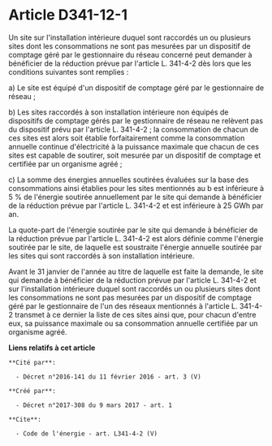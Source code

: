 # Article D341-12-1

Un site sur l'installation intérieure duquel sont raccordés un ou plusieurs sites dont les consommations ne sont pas mesurées
par un dispositif de comptage géré par le gestionnaire du réseau concerné peut demander à bénéficier de la réduction prévue
par l'article L. 341-4-2 dès lors que les conditions suivantes sont remplies : 

a) Le site est équipé d'un dispositif de comptage géré par le gestionnaire de réseau ; 

b) Les sites raccordés à son installation intérieure non équipés de dispositifs de comptage gérés par le gestionnaire de
réseau ne relèvent pas du dispositif prévu par l'article L. 341-4-2 ; la consommation de chacun de ces sites est alors soit
établie forfaitairement comme la consommation annuelle continue d'électricité à la puissance maximale que chacun de ces sites
est capable de soutirer, soit mesurée par un dispositif de comptage et certifiée par un organisme agréé ; 

c) La somme des énergies annuelles soutirées évaluées sur la base des consommations ainsi établies pour les sites mentionnés
au b est inférieure à 5 % de l'énergie soutirée annuellement par le site qui demande à bénéficier de la réduction prévue par
l'article L. 341-4-2 et est inférieure à 25 GWh par an. 

La quote-part de l'énergie soutirée par le site qui demande à bénéficier de la réduction prévue par l'article L. 341-4-2 est
alors définie comme l'énergie soutirée par le site, de laquelle est soustraite l'énergie annuelle soutirée par les sites qui
sont raccordés à son installation intérieure. 

Avant le 31 janvier de l'année au titre de laquelle est faite la demande, le site qui demande à bénéficier de la réduction
prévue par l'article L. 341-4-2 et sur l'installation intérieure duquel sont raccordés un ou plusieurs sites dont les
consommations ne sont pas mesurées par un dispositif de comptage géré par le gestionnaire de l'un des réseaux mentionnés à
l'article L. 341-4-2 transmet à ce dernier la liste de ces sites ainsi que, pour chacun d'entre eux, sa puissance maximale ou
sa consommation annuelle certifiée par un organisme agréé.

**Liens relatifs à cet article**

	**Cité par**:

	  - Décret n°2016-141 du 11 février 2016 - art. 3 (V)

	**Créé par**:

	  - Décret n°2017-308 du 9 mars 2017 - art. 1

	**Cite**:

	  - Code de l'énergie - art. L341-4-2 (V)
